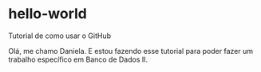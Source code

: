 # hello-world
Tutorial de como usar o GitHub

Olá, me chamo Daniela. E estou fazendo esse tutorial para poder fazer um trabalho específico em Banco de Dados II.
